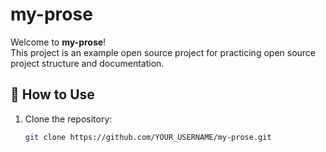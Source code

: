 # my-prose

Welcome to **my-prose**!  
This project is an example open source project for practicing open source project structure and documentation.

## 📌 How to Use

1. Clone the repository:
   ```bash
   git clone https://github.com/YOUR_USERNAME/my-prose.git
